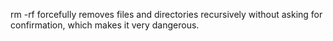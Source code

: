 rm -rf forcefully removes files and directories recursively without asking for confirmation, which makes it very dangerous.
